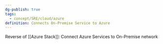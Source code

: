 ```yaml
---
dg-publish: true
tags:
  - concept/SRE/cloud/azure 
definition: Connects On-Premise Service to Azure
---
```


Reverse of [[Azure Stack]]: Connect Azure Services to On-Premise network